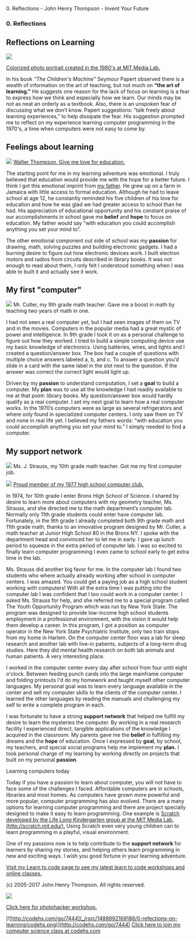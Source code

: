 0\. Reflections - John Henry Thompson - Invent Your Future

### 0\. Reflections

## Reflections on Learning

[![](_/rsrc/1295207567308/the-art-of-learning/reflections/colorized-jht-height=320&width=240.jpg)](http://www.johnhenrythompson.com/the-art-of-learning/reflections/colorized-jht.jpg?attredirects=0)

[Colorized photo portrait created in the 1980's at MIT Media Lab.](http://www.j4u2.com/jht/art1982.html)

In his book _“The Children's Machine”_ Seymour Papert observed there is a wealth of information on the art of teaching, but not much on **“the art of learning.”** He suggests one reason for the lack of focus on learning is a fear to express how we think and especially how we learn. Our minds may be not as neat an orderly as a textbook. Also, there is an unspoken fear of discussing what we don’t know. Papert suggestions: “talk freely about learning experiences,” to help dissipate the fear. His suggestion prompted me to reflect on my experience learning computer programming in the 1970's, a time when computers were not easy to come by.

## Feelings about learning

[![](_/rsrc/1488993242362/0-refections-on-learning/Dad03-height=320&width=250.jpg)](http://www.johnhenrythompson.com/0-refections-on-learning/Dad03.jpg?attredirects=0)
[Walter Thompson. Give me love for education.](heros/walter-thompson-bio.html)

The starting point for me in my learning adventure was emotional. I truly believed that education would provide me with the hope for a better future. I think I got this emotional imprint from [my father](heros/walter-thompson-bio.html). He grew up on a farm in Jamaica with little access to formal education. Although he had to leave school at age 12, he constantly reminded his five children of his love for education and how he was glad we had greater access to school than he had. His appreciation of educational opportunity and his constant praise of our accomplishments in school gave me **belief** and **hope** to focus on education. My father would say “with education you could accomplish anything you set your mind to”.

The other emotional component out side of school was my **passion** for drawing, math, solving puzzles and building electronic gadgets. I had a burning desire to figure out how electronic devices work. I built electron motors and radios from circuits described in library books. It was not enough to read about them, I only felt I understood something when I was able to built it and actually see it work.

## My first "computer"

[![](_/rsrc/1488992852421/0-refections-on-learning/JHS80%20Mr.%20Cutler-height=320&width=253.jpg)](http://www.johnhenrythompson.com/0-refections-on-learning/JHS80%20Mr.%20Cutler.jpg?attredirects=0)
Mr. Cutler, my 9th grade math teacher. Gave me a boost in math by teaching two years of math in one.

I had not seen a real computer yet, but I had seen images of them on TV and in the movies. Computers in the popular media had a great mystic of power and intelligence. In 9th grade I took it on as a personal challenge to figure out how they worked. I tried to build a simple computing device use my basic knowledge of electronics. Using batteries, wires, and lights and I created a question/answer box. The box had a couple of questions with multiple choice answers labeled a, b, and c. To answer a question you’d slide in a card with the same label in the slot next to the question. If the answer was correct the correct light would light up.

Driven by my **passion** to understand computation, I set a **goal** to build a computer. My **plan** was to use all the knowledge I had readily available to me at that point: library books. My question/answer box would hardly qualify as a real computer. I set my next goal to learn how a real computer works. In the 1970’s computers were as large as several refrigerators and where only found in specialized computer centers. I only saw them on TV and none in real life yet. I believed my fathers words: “with education you could accomplish anything you set your mind to.” I simply needed to find a computer.

## My support network

[![](_/rsrc/1488992789277/0-refections-on-learning/Ms.%20Straus-height=320&width=267.jpg)](http://www.johnhenrythompson.com/0-refections-on-learning/Ms.%20Straus.jpg?attredirects=0)
Ms. J. Strauss, my 10th grade math teacher. Got me my first computer job.

[![](_/rsrc/1488992517046/0-refections-on-learning/Computer%20Club%20766x597-height=249&width=320.jpg)](http://www.johnhenrythompson.com/0-refections-on-learning/Computer%20Club%20766x597.jpg?attredirects=0)
[Proud member of my 1977 high school computer club.](http://bxscience.edu/index.jsp)

In 1974, for 10th grade I enter Bronx High School of Science. I shared by desire to learn more about computers with my geometry teacher, Ms. Strauss, and she directed me to the math department’s computer lab. Normally only 11th grade students could enter have computer lab. Fortunately, in the 9th grade I already completed both 9th grade math and 11th grade math, thanks to an innovative program designed by Mr. Cutler, a math teacher at Junior High School 80 in the Bronx NY. I spoke with the department head and convinced her to let me in early. I gave up lunch period to squeeze in the extra period of computer lab. I was so excited to finally learn computer programming I even came to school early to get extra time in the lab.

Ms. Strauss did another big favor for me. In the computer lab I found two students who where actually already working after school in computer centers. I was amazed. You could get a paying job as a high school student working with computers! With all the extra time I was putting into the computer lab I was confident that I too could work in a computer center. I asked Ms. Strauss for help, and she referred me to a special program called The Youth Opportunity Program which was run by New York State. The program was designed to provide low-income high school students employment in a professional environment, with the vision it would help them develop a career. In this program, I got a position as computer operator in the New York State Psychiatric Institute, only two train stops from my home in Harlem. On the computer center floor was a lab for sleep research and another lab with live-in patients, subjects of a long-term drug studies. Here they did mental health research on both lab animals and human patients. A very interesting place.

I worked in the computer center every day after school from four until eight o'clock. Between feeding punch cards into the large mainframe computer and folding printouts I'd do my homework and taught myself other computer languages. My personal goal was to learn every language available in the center and sell my computer skills to the clients of the computer center. I learned the other languages by reading the manuals and challenging my self to write a complete program in each.

I was fortunate to have a strong **support network** that helped me fulfill my desire to learn the mysteries the computer. By working in a real research facility I experienced direct, tangible applications of the knowledge I acquired in the classroom. My parents gave me the **belief** in fulfilling my dreams and the **hope** of education. Once I expressed by **goal**, by school, my teachers, and special social programs help me implement my **plan.** I took personal charge of my learning by working directly on projects that built on my personal **passion**.

Learning computers today

Today if you have a passion to learn about computer, you will not have to face some of the challenges I faced. Affordable computers are in schools, libraries and most homes. As computers have grown more powerful and more popular, computer programming has also evolved. There are a many options for learning computer programming and there are project specially designed to make it easy to learn programming. One example is [Scratch developed by the Life Long Kindergarten group at the MIT Media Lab, (http://scratch.mit.edu/).](http://scratch.mit.edu/) Using Scratch even very young children can to learn programming in a playful, visual environment.

One of my passions now is to help contribute to the **support network** for learners by sharing my stories, and helping others learn programming in new and exciting ways. I wish you good fortune in your learning adventure.

[Visit my Learn to code page to see my latest learn to code workshops and online classes.](learning-to-program.html)

(c) 2005-2017 John Henry Thompson. All rights reserved.

[![](_/rsrc/1488976239862/0-refections-on-learning/facebook-height=181&width=400.png)](http://www.johnhenrythompson.com/0-refections-on-learning/facebook.png?attredirects=0)

[Click here for photohacker workshop.](https://github.com/jht1900/photohacker)

[![http://codehs.com/go/7444](_/rsrc/1488992169186/0-refections-on-learning/codehs.png)](http://codehs.com/go/7444)
[Click here to join my computer science class at codehs.com](http://codehs.com/go/7444)
